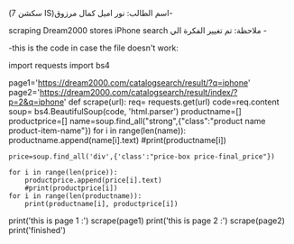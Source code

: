  (سكشن 7 IS)اسم الطالب: نور اميل كمال مرزوق-

 scraping Dream2000 stores iPhone search ملاحظة: تم تغيير الفكرة الي -

-this is the code in case the file doesn't work:


import requests
import bs4

page1='https://dream2000.com/catalogsearch/result/?q=iphone'
page2='https://dream2000.com/catalogsearch/result/index/?p=2&q=iphone'
def scrape(url):
    req= requests.get(url)
    code=req.content
    soup= bs4.BeautifulSoup(code, 'html.parser')
    productname=[]
    productprice=[]
    name=soup.find_all("strong",{"class":"product name product-item-name"})
    for i in range(len(name)):
        productname.append(name[i].text)
        #print(productname[i])

    price=soup.find_all('div',{'class':"price-box price-final_price"})

    for i in range(len(price)):
        productprice.append(price[i].text)
        #print(productprice[i])
    for i in range(len(productname)):
        print(productname[i], productprice[i])
print('this is page 1 :')
scrape(page1)
print('this is page 2 :')
scrape(page2)
print('finished')
